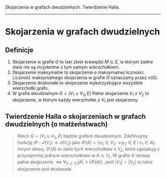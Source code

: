 Skojarzenia w grafach dwudzielnych. Twierdzenie Halla.

---
# Skojarzenia w grafach dwudzielnych

## Definicje
1. Skojarzenie w grafie $G$ to taki zbiór krawędzi $M \subseteq E$, w którym żadne dwie nie są incydentne z tym samym wierzchołkiem.
2. Skojarzenie maksymalne to skojarzenie o maksymalnej liczności.
Liczność maksymalnego skojarzenia w grafie $G$ oznaczamy przez $\nu(G)$.
3. Skojarzenie doskonałe to skojarzenie wykorzystujące wszystkie wierzchołki grafu.
4. W grafie dwudzielnym $G=(V_1 \cup V_2, E)$ Pełne skojarzenie $V_1$ z $V_2$ to skojarzenie, w którym każdy wierzchołek z $V_1$ jest skojarzony.

##  Twierdzenie Halla o skojarzeniach w grafach dwudzielnych (o małżeństwach)
> Niech $G = ( V_1\cup V_2, E )$ będzie grafem dwudzielnym. 
Zdefiniujmy funkcję $\Phi: \mathscr{P}( V_1) \longrightarrow \mathscr{P}(V_2)$ jako $\Phi(A) = \left\lbrace v_2\in V_2:\ v_1 v_2\in E \mbox{  i } v_1\in A \right\rbrace$. Innymi słowy, $\Phi\!\left(A\right)$ to zbiór tych wierzchołków z $V_2$, które sąsiadują z przynajmniej jednym wierzchołkiem w $A\subseteq V_1$.
W grafie $G$ istnieje pełne skojarzenie $\iff \forall_{A \subseteq V_1} |A| \leq |\Phi(A)|$.
Jeśli $|V_1| = |V_2|$ to takie skojarzenie jest doskonałe.

